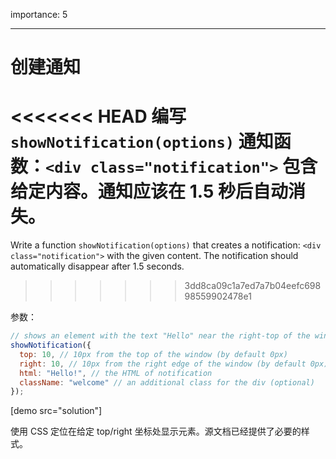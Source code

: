 importance: 5

---

# 创建通知

<<<<<<< HEAD
编写 `showNotification(options)` 通知函数：`<div class="notification">` 包含给定内容。通知应该在 1.5 秒后自动消失。
=======
Write a function `showNotification(options)` that creates a notification: `<div class="notification">` with the given content. The notification should automatically disappear after 1.5 seconds.
>>>>>>> 3dd8ca09c1a7ed7a7b04eefc69898559902478e1

参数：

```js
// shows an element with the text "Hello" near the right-top of the window
showNotification({
  top: 10, // 10px from the top of the window (by default 0px)
  right: 10, // 10px from the right edge of the window (by default 0px)
  html: "Hello!", // the HTML of notification
  className: "welcome" // an additional class for the div (optional)
});
```

[demo src="solution"]


使用 CSS 定位在给定 top/right 坐标处显示元素。源文档已经提供了必要的样式。
